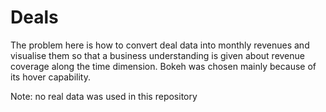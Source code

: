 # Deals
The problem here is how to convert deal data into monthly revenues and visualise them so that a business understanding is given about revenue coverage along the time dimension. Bokeh was chosen mainly because of its hover capability.

Note: no real data was used in this repository
